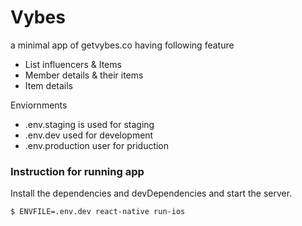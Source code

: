 # Vybes

a minimal app of getvybes.co having following feature

  - List influencers & Items
  - Member details & their items
  - Item details

Enviornments

  - .env.staging is used for staging
  - .env.dev used for development
  - .env.production user for priduction

  ### Instruction for running app



Install the dependencies and devDependencies and start the server.

```sh
$ ENVFILE=.env.dev react-native run-ios
``` 